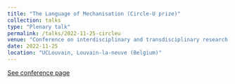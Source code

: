 ```yaml
---
title: "The Language of Mechanisation (Circle-U prize)"
collection: talks
type: "Plenary talk"
permalink: /talks/2022-11-25-circleu
venue: "Conference on interdisciplinary and transdisciplinary research for sustainable development."
date: 2022-11-25
location: "UCLouvain, Louvain-la-neuve (Belgium)"
---
```

[See conference page](https://uclouvain.be/en/discover/university-transition/conference-sur-la-rechercheinterdisciplinaire-et-transdisciplinaire-transition-et-developpement-durable.html)